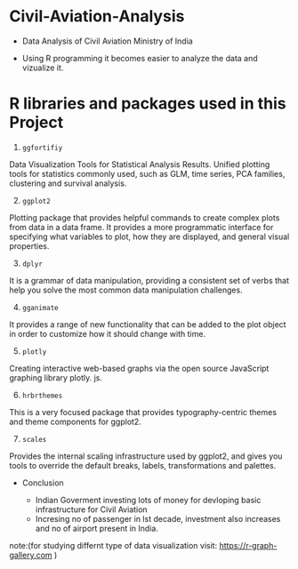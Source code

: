 # Civil-Aviation-Analysis

* Data Analysis of Civil Aviation Ministry of India

* Using R programming it becomes easier to analyze the data and vizualize it.

# R libraries and packages used in this Project


1. `ggfortifiy`

Data Visualization Tools for Statistical Analysis Results. Unified plotting tools for statistics commonly used, such as GLM, time series, PCA                             families, clustering and survival analysis.

2. `ggplot2` 

Plotting package that provides helpful commands to create complex plots from data in a data frame. It provides a more programmatic interface for                          specifying what variables to plot, how they are displayed, and general visual properties.

3. `dplyr`

It is a grammar of data manipulation, providing a consistent set of verbs that help you solve the most common data manipulation challenges.

4. `gganimate`

It provides a range of new functionality that can be added to the plot object in order to customize how it should change with time.

5. `plotly`

Creating interactive web-based graphs via the open source JavaScript graphing library plotly. js.

6. `hrbrthemes`

This is a very focused package that provides typography-centric themes and theme components for ggplot2.

7. `scales`

Provides the internal scaling infrastructure used by ggplot2, and gives you tools to override the default breaks, labels, transformations and                            palettes.

* Conclusion

    * Indian Goverment investing lots of money for devloping basic infrastructure for Civil Aviation
    * Incresing no of passenger in lst decade, investment also increases and no of airport present in India.
           
note:(for studying differnt type of data visualization visit: https://r-graph-gallery.com )
